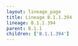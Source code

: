 ```yaml
---
layout: lineage_page
title: Lineage B.1.1.394
lineage: B.1.1.394
parent: B.1.1
children: ['B.1.1.394']
---
```

